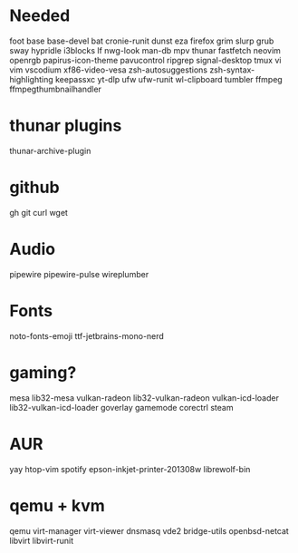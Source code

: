 # Needed
foot base base-devel bat cronie-runit dunst eza firefox grim slurp 
grub sway hypridle i3blocks
lf nwg-look  man-db mpv thunar fastfetch neovim 
openrgb papirus-icon-theme pavucontrol ripgrep signal-desktop 
tmux vi vim vscodium xf86-video-vesa 
zsh-autosuggestions zsh-syntax-highlighting keepassxc yt-dlp
ufw ufw-runit
wl-clipboard tumbler ffmpeg ffmpegthumbnailhandler 

# thunar plugins
thunar-archive-plugin

# github
gh git curl wget

# Audio
pipewire pipewire-pulse wireplumber

# Fonts
noto-fonts-emoji ttf-jetbrains-mono-nerd

# gaming?
mesa lib32-mesa vulkan-radeon lib32-vulkan-radeon vulkan-icd-loader lib32-vulkan-icd-loader 
goverlay gamemode corectrl steam

# AUR 
yay htop-vim spotify epson-inkjet-printer-201308w librewolf-bin

# qemu + kvm
qemu virt-manager virt-viewer dnsmasq vde2 bridge-utils openbsd-netcat libvirt libvirt-runit
